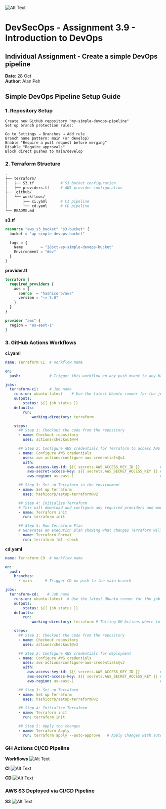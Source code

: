 ![Alt Text](https://github.com/lann87/cloud_infra_eng_ntu_coursework_alanp/blob/main/.misc/ntu_logo.png)  

# DevSecOps - Assignment 3.9 - Introduction to DevOps

## Individual Assignment - Create a simple DevOps pipeline

**Date**: 28 Oct  
**Author**: Alan Peh  

## Simple DevOps Pipeline Setup Guide

### 1. Repository Setup  

    Create new GitHub repository "my-simple-devops-pipeline"  
    Set up branch protection rules:  

    Go to Settings → Branches → Add rule  
    Branch name pattern: main (or develop)  
    Enable "Require a pull request before merging"  
    Disable "Require approvals"  
    Block direct pushes to main/develop  

### 2. Terraform Structure  

```sh
.
├── terraform/
│   ├── S3.tf            # S3 bucket configuration
│   ├── providers.tf     # AWS provider configuration
├── .github/
│   └── workflows/
│       ├── ci.yaml      # CI pipeline
│       └── cd.yaml      # CD pipeline
└── README.md
```

**s3.tf**  

```tf
resource "aws_s3_bucket" "s3-bucket" {
  bucket = "ap-simple-devops-bucket"

  tags = {
    Name        = "28oct-ap-simple-devops-bucket"
    Environment = "dev"
  }
}
```

**provider.tf**  

```tf
terraform {
  required_providers {
    aws = {
      source  = "hashicorp/aws"
      version = "~> 5.0"
    }
  }
}

provider "aws" {
  region = "us-east-1"
}
```

### 3. GitHub Actions Workflows  

**ci.yaml**  

```yaml
name: Terraform CI  # Workflow name

on: 
  push:             # Trigger this workflow on any push event to any branch

jobs:
  terraform-ci:     # Job name
    runs-on: ubuntu-latest    # Use the latest Ubuntu runner for the job
    outputs:
        status: ${{ job.status }}
    defaults:
        run:
            working-directory: terraform

    steps:
      ## Step 1: Checkout the code from the repository
      - name: Checkout repository
        uses: actions/checkout@v4

      ## Step 2: Configure AWS credentials for Terraform to access AWS resources
      - name: Configure AWS credentials
        uses: aws-actions/configure-aws-credentials@v4
        with:
          aws-access-key-id: ${{ secrets.AWS_ACCESS_KEY_ID }}         # AWS access key stored as secret
          aws-secret-access-key: ${{ secrets.AWS_SECRET_ACCESS_KEY }} # AWS secret key stored as secret
          aws-region: us-east-1                                       # Set AWS region (replace if needed)

      ## Step 3: Set up Terraform in the environment
      - name: Set up Terraform
        uses: hashicorp/setup-terraform@v2

      ## Step 4: Initialize Terraform
      # This will download and configure any required providers and modules
      - name: Terraform init
        run: terraform init

      ## Step 5: Run Terraform Plan
      # Generates an execution plan showing what changes Terraform will apply
      - name: Terraform Format
        run: terraform fmt -check
```

**cd.yaml**

```yaml
name: Terraform CD  # Workflow name

on:
  push:
    branches:
      - main      # Trigger CD on push to the main branch

jobs:
  terraform-cd:    # Job name
    runs-on: ubuntu-latest  # Use the latest Ubuntu runner for the job
    outputs:
        status: ${{ job.status }}
    defaults:
        run:
            working-directory: terraform # Telling GH Actions where to look for the TF files

    steps:
      ## Step 1: Checkout the code from the repository
      - name: Checkout repository
        uses: actions/checkout@v3

      ## Step 2: Configure AWS credentials for deployment
      - name: Configure AWS credentials
        uses: aws-actions/configure-aws-credentials@v3
        with:
          aws-access-key-id: ${{ secrets.AWS_ACCESS_KEY_ID }}         # AWS access key stored as secret
          aws-secret-access-key: ${{ secrets.AWS_SECRET_ACCESS_KEY }} # AWS secret key stored as secret
          aws-region: us-east-1                                       # Set AWS region (replace if needed)

      ## Step 3: Set up Terraform
      - name: Set up Terraform
        uses: hashicorp/setup-terraform@v2

      ## Step 4: Initialize Terraform
      - name: Terraform init
        run: terraform init

      ## Step 5: Apply the changes
      - name: Terraform Apply
        run: terraform apply --auto-approve   # Apply changes with auto-approval
```

### GH Actions CI/CD Pipeline

**Workflows**
![Alt Text](https://github.com/lann87/28oct-ap-simple-devops-pipeline/blob/main/resources/as3.9-ghawf-cicd.png)

**CI**
![Alt Text](https://github.com/lann87/28oct-ap-simple-devops-pipeline/blob/main/resources/as3.9-ci.png)

**CD**
![Alt Text](https://github.com/lann87/28oct-ap-simple-devops-pipeline/blob/main/resources/as3.9-cd.png)

### AWS S3 Deployed via CI/CD Pipeline

**S3**
![Alt Text](https://github.com/lann87/28oct-ap-simple-devops-pipeline/blob/main/resources/as3.9-s3.png)
